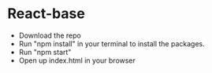 # React-base

* Download the repo
* Run "npm install" in your terminal to install the packages.
* Run "npm start"
* Open up index.html in your browser